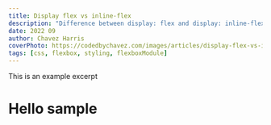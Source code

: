 ```yaml
---
title: Display flex vs inline-flex
description: "Difference between display: flex and display: inline-flex"
date: 2022 09
author: Chavez Harris
coverPhoto: https://codedbychavez.com/images/articles/display-flex-vs-inline-flex/cover_photo.png
tags: [css, flexbox, styling, flexboxModule]
---
```


<!-- ![ALT Text](/images/articles/LINK_TO_IMAGE.EXT) -->


This is an example excerpt

<!-- more -->

# Hello sample